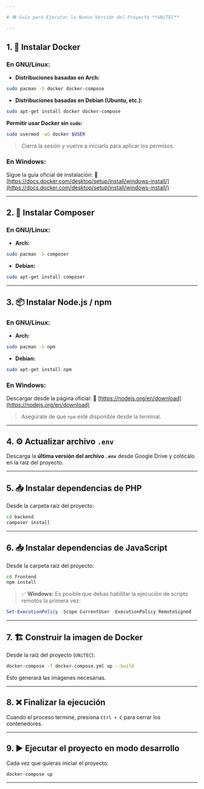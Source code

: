 ```yaml
---

# 🛠 Guía para Ejecutar la Nueva Versión del Proyecto **UNiTEC**

---
```


## 1. 🐳 Instalar Docker

### En GNU/Linux:

* **Distribuciones basadas en Arch:**

```bash
sudo pacman -S docker docker-compose
```

* **Distribuciones basadas en Debian (Ubuntu, etc.):**

```bash
sudo apt-get install docker docker-compose
```

**Permitir usar Docker sin `sudo`:**

```bash
sudo usermod -aG docker $USER
```

> Cierra la sesión y vuelve a iniciarla para aplicar los permisos.

### En Windows:

Sigue la guía oficial de instalación:
🔗 [https://docs.docker.com/desktop/setup/install/windows-install/](https://docs.docker.com/desktop/setup/install/windows-install/)

---

## 2. 🎼 Instalar Composer

### En GNU/Linux:

* **Arch:**

```bash
sudo pacman -S composer
```

* **Debian:**

```bash
sudo apt-get install composer
```

---

## 3. 📦 Instalar Node.js / npm

### En GNU/Linux:

* **Arch:**

```bash
sudo pacman -S npm
```

* **Debian:**

```bash
sudo apt-get install npm
```

### En Windows:

Descargar desde la página oficial:
🔗 [https://nodejs.org/en/download](https://nodejs.org/en/download)

> Asegúrate de que `npm` esté disponible desde la terminal.

---

## 4. ⚙️ Actualizar archivo `.env`

Descarga la **última versión del archivo `.env`** desde Google Drive y colócalo en la raíz del proyecto.

---

## 5. 📥 Instalar dependencias de PHP

Desde la carpeta raíz del proyecto:

```bash
cd backend
composer install
```

---

## 6. 📥 Instalar dependencias de JavaScript

Desde la carpeta raíz del proyecto:

```bash
cd frontend
npm install
```

> ✅ **Windows:** Es posible que debas habilitar la ejecución de scripts remotos la primera vez:

```powershell
Set-ExecutionPolicy -Scope CurrentUser -ExecutionPolicy RemoteSigned
```

---

## 7. 🏗 Construir la imagen de Docker

Desde la raíz del proyecto (`UNiTEC`):

```bash
docker-compose -f docker-compose.yml up --build
```

Esto generará las imágenes necesarias.

---

## 8. ❌ Finalizar la ejecución

Cuando el proceso termine, presiona `Ctrl + C` para cerrar los contenedores.

---

## 9. ▶ Ejecutar el proyecto en modo desarrollo

Cada vez que quieras iniciar el proyecto:

```bash
docker-compose up
```

---
